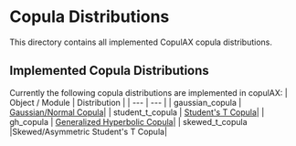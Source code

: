 # Copula Distributions

This directory contains all implemented CopulAX copula distributions.

## Implemented Copula Distributions

Currently the following copula distributions are implemented in copulAX:
| Object / Module | Distribution |
| --- | --- |
| gaussian_copula | [Gaussian/Normal Copula](<https://en.wikipedia.org/wiki/Copula*(statistics)>)|
| student_t_copula | [Student's T Copula](https://en.wikipedia.org/wiki/Multivariate_t-distribution)|
| gh_copula | [Generalized Hyperbolic Copula](https://en.wikipedia.org/wiki/Generalised_hyperbolic_distribution)|
| skewed_t_copula |Skewed/Asymmetric Student's T Copula|
